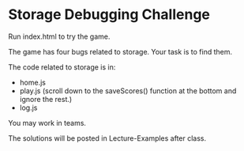 # Storage Debugging Challenge

Run index.html to try the game.

The game has four bugs related to storage. Your task is to find them.

The code related to storage is in:
- home.js
- play.js (scroll down to the saveScores() function at the bottom and ignore the rest.)
- log.js

You may work in teams.

The solutions will be posted in Lecture-Examples after class.